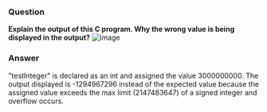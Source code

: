 ### Question
**Explain the output of this C program. Why the wrong value is being displayed in the output?**
![image](https://github.com/user-attachments/assets/228d8ec1-59d5-48dd-acda-6cdc7d274413)

### Answer 
"testInteger" is declared as an int and assigned the value 3000000000. The output displayed is -1294967296 instead of the expected value because the assigned value exceeds the max limit (2147483647) of a signed integer and overflow occurs.
